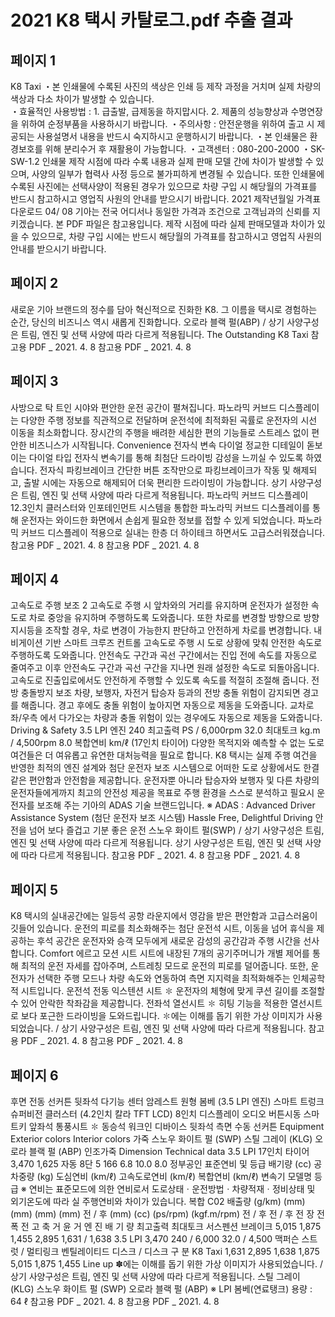 # 2021 K8 택시 카탈로그.pdf 추출 결과

## 페이지 1

K8 Taxi
・본 인쇄물에 수록된 사진의 색상은 인쇄 등 제작 과정을 거치며 실제 차량의 색상과 다소 차이가 발생할 수 있습니다.    
・효율적인 사용방법 : 1. 급출발, 급제동을 하지맙시다.   2. 제품의 성능향상과 수명연장을 위하여 순정부품을 사용하시기 바랍니다.
・주의사항 : 안전운행을 위하여 출고 시 제공되는 사용설명서 내용을 반드시 숙지하시고 운행하시기 바랍니다.
・본 인쇄물은 환경보호를 위해 분리수거 후 재활용이 가능합니다.
・고객센터 : 080-200-2000   ・SK-SW-1.2
인쇄물 제작 시점에 따라 수록 내용과 실제 판매 모델 간에 차이가 발생할 수 있으며, 
사양의 일부가 협력사 사정 등으로 불가피하게 변경될 수 있습니다. 또한 인쇄물에 수록된 사진에는 선택사양이 적용된 경우가 있으므로 
차량 구입 시 해당월의 가격표를 반드시 참고하시고 영업직 사원의 안내를 받으시기 바랍니다.
2021
제작년월일
가격표 다운로드
04/ 08
기아는 전국 어디서나 동일한 가격과 조건으로 고객님과의 신뢰를 지키겠습니다.
본 PDF 파일은 참고용입니다. 
제작 시점에 따라 실제 판매모델과 차이가 있을 수 있으므로, 
차량 구입 시에는 반드시 해당월의 가격표를 참고하시고 
영업직 사원의 안내를 받으시기 바랍니다.


## 페이지 2

새로운 기아 브랜드의 정수를 담아 혁신적으로 진화한 K8.
그 이름을 택시로 경험하는 순간, 
당신의 비즈니스 역시 새롭게 진화합니다.
오로라 블랙 펄(ABP) / 상기 사양구성은 트림, 엔진 및 선택 사양에 따라 다르게 적용됩니다.
The Outstanding K8 Taxi
참고용 PDF _ 2021. 4. 8
참고용 PDF _ 2021. 4. 8


## 페이지 3

사방으로 탁 트인 시야와 편안한 운전 공간이 펼쳐집니다. 
파노라믹 커브드 디스플레이는 다양한 주행 정보를 직관적으로 전달하며 운전석에 최적화된 곡률로 운전자의 시선 이동을 최소화합니다.
장시간의 주행을 배려한 세심한 편의 기능들로 스트레스 없이 편안한 비즈니스가 시작됩니다.
Convenience
전자식 변속 다이얼
정교한 디테일이 돋보이는 다이얼 타입 전자식 변속기를 통해 최첨단 드라이빙
감성을 느끼실 수 있도록 하였습니다.
전자식 파킹브레이크
간단한 버튼 조작만으로 파킹브레이크가 작동 및 해제되고, 출발 시에는 자동으로 
해제되어 더욱 편리한 드라이빙이 가능합니다.
상기 사양구성은 트림, 엔진 및 선택 사양에 따라 다르게 적용됩니다.
파노라믹 커브드 디스플레이
12.3인치 클러스터와 인포테인먼트 시스템을 통합한 파노라믹 커브드 디스플레이를 
통해 운전자는 와이드한 화면에서 손쉽게 필요한 정보를 접할 수 있게 되었습니다.
파노라믹 커브드 디스플레이 적용으로 실내는 한층 더 하이테크 하면서도 
고급스러워졌습니다.
참고용 PDF _ 2021. 4. 8
참고용 PDF _ 2021. 4. 8


## 페이지 4

고속도로 주행 보조 2
고속도로 주행 시 앞차와의 거리를 유지하며 운전자가 설정한 속도로 차로 중앙을 
유지하며 주행하도록 도와줍니다. 또한 차로를 변경할 방향으로 방향 지시등을 
조작할 경우, 차로 변경이 가능한지 판단하고 안전하게 차로를 변경합니다.
내비게이션 기반 스마트 크루즈 컨트롤
고속도로 주행 시 도로 상황에 맞춰 안전한 속도로 주행하도록 도와줍니다.
안전속도 구간과 곡선 구간에서는 진입 전에 속도를 자동으로 줄여주고 
이후 안전속도 구간과 곡선 구간을 지나면 원래 설정한 속도로 되돌아옵니다. 
고속도로 진출입로에서도 안전하게 주행할 수 있도록 속도를 적절히 조절해 줍니다.
전방 충돌방지 보조
차량, 보행자, 자전거 탑승자 등과의 전방 충돌 위험이 감지되면 경고를 해줍니다.
경고 후에도 충돌 위험이 높아지면 자동으로 제동을 도와줍니다. 교차로 좌/우측
에서 다가오는 차량과 충돌 위험이 있는 경우에도 자동으로 제동을 도와줍니다.
Driving & Safety
3.5 LPI 엔진
240
최고출력
PS / 6,000rpm
32.0
최대토크
kg.m / 4,500rpm
8.0
복합연비
km/ℓ (17인치 타이어)
다양한 목적지와 예측할 수 없는 도로 여건들은 더 여유롭고 유연한 대처능력을 필요로 합니다.
K8 택시는 실제 주행 여건을 반영한 최적의 엔진 설계와 첨단 운전자 보조 시스템으로 어떠한 도로 상황에서도 한결같은 편안함과 안전함을 제공합니다.
운전자뿐 아니라 탑승자와 보행자 및 다른 차량의 운전자들에게까지
최고의 안전성 제공을 목표로 주행 환경을 스스로 분석하고
필요시 운전자를 보조해 주는 기아의 ADAS 기술 브랜드입니다.
※ ADAS : Advanced Driver Assistance System (첨단 운전자 보조 시스템)
Hassle Free, Delightful Driving
안전을 넘어 보다 즐겁고 기분 좋은 운전
스노우 화이트 펄(SWP) / 상기 사양구성은 트림, 엔진 및 선택 사양에 따라 다르게 적용됩니다.
상기 사양구성은 트림, 엔진 및 선택 사양에 따라 다르게 적용됩니다.
참고용 PDF _ 2021. 4. 8
참고용 PDF _ 2021. 4. 8


## 페이지 5

K8 택시의 실내공간에는 일등석 공항 라운지에서 영감을 받은 편안함과 고급스러움이 깃들어 있습니다.
운전의 피로를 최소화해주는 첨단 운전석 시트, 이동을 넘어 휴식을 제공하는 후석 공간은
운전자와 승객 모두에게 새로운 감성의 공간감과 주행 시간을 선사합니다.
Comfort
에르고 모션 시트
시트에 내장된 7개의 공기주머니가 개별 제어를 통해 최적의 운전 자세를 잡아주며, 
스트레칭 모드로 운전의 피로를 덜어줍니다. 또한, 운전자가 선택한 주행 모드나 
차량 속도와 연동하여 측면 지지력을 최적화해주는 인체공학적 시트입니다.
운전석 전동 익스텐션 시트
✽
운전자의 체형에 맞게 쿠션 길이를 조절할 수 있어 안락한 착좌감을 제공합니다.
전좌석 열선시트
✽
히팅 기능을 적용한 열선시트로 보다 포근한 드라이빙을 도와드립니다.
✽에는 이해를 돕기 위한 가상 이미지가 사용되었습니다. / 상기 사양구성은 트림, 엔진 및 선택 사양에 따라 다르게 적용됩니다.
참고용 PDF _ 2021. 4. 8
참고용 PDF _ 2021. 4. 8


## 페이지 6

후면 전동 선커튼
뒷좌석 다기능 센터 암레스트
원형 봄베 (3.5 LPI 엔진)
스마트 트렁크
슈퍼비전 클러스터 (4.2인치 칼라 TFT LCD) 8인치 디스플레이 오디오
버튼시동 스마트키
앞좌석 통풍시트
✽
동승석 워크인 디바이스
뒷좌석 측면 수동 선커튼
Equipment
Exterior colors
Interior colors
가죽
스노우 화이트 펄 (SWP)
스틸 그레이 (KLG)
오로라 블랙 펄 (ABP)
인조가죽
Dimension
Technical data
3.5 LPI 17인치 타이어
3,470
1,625
자동 8단
5
166
6.8
10.0
8.0
정부공인 표준연비 및 등급
배기량 (cc)
공차중량 (kg)
도심연비 (km/ℓ)
고속도로연비 (km/ℓ)
복합연비 (km/ℓ)
변속기
모델명
등급
※ 연비는 표준모드에 의한 연비로서 도로상태ㆍ운전방법ㆍ차량적재ㆍ정비상태 및 외기온도에 따라 실 주행연비와 차이가 있습니다.
복합 C02 배출량 (g/km)
(mm)
(mm)
(mm)
(mm)
전 / 후 (mm)
(cc)
(ps/rpm)
(kgf.m/rpm)
전 / 후
전 / 후
전       장
전       폭
전       고
축       거
윤       거
엔       진
배  기  량
최고출력
최대토크
서스펜션
브레이크
5,015
1,875
1,455
2,895
1,631 / 1,638
3.5 LPI
3,470
240 / 6,000
32.0 / 4,500
맥퍼슨 스트럿 / 멀티링크
벤틸레이티드 디스크 / 디스크
구             분
K8 Taxi
1,631
2,895
1,638
1,875
5,015
1,875
1,455
Line up
✽에는 이해를 돕기 위한 가상 이미지가 사용되었습니다. / 상기 사양구성은 트림, 엔진 및 선택 사양에 따라 다르게 적용됩니다.
스틸 그레이 (KLG)
스노우 화이트 펄 (SWP)
오로라 블랙 펄 (ABP)
※ LPI 봄베(연료탱크) 용량 : 64 ℓ
참고용 PDF _ 2021. 4. 8
참고용 PDF _ 2021. 4. 8


